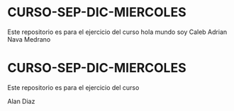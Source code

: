 # CURSO-SEP-DIC-MIERCOLES
Este repositorio es para el ejercicio del curso
hola mundo soy Caleb Adrian Nava Medrano

# CURSO-SEP-DIC-MIERCOLES
Este repositorio es para el ejercicio del curso

Alan Diaz

